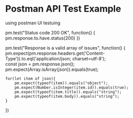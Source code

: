 # Postman API Test Example
using postman UI testuing


pm.test("Status code 200 OK", function() {
pm.response.to.have.status(200)
})

pm.test("Response is a valid array of issues", function() {
    pm.expect(pm.response.headers.get('Content-Type')).to.eql('application/json; charset=utf-8');   
    const json = pm.response.json(); 
    pm.expect(Array.isArray(json)).equals(true);   

    for(let item of json){
        pm.expect(typeof(item)).equals("object");
        pm.expect(Number.isInteger(item.id)).equals(true);
        pm.expect(typeof(item.title)).equals("string");
        pm.expect(typeof(item.body)).equals("string");
    }
})
